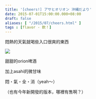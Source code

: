```yaml
---
title: '[cheers!] アサヒオリオン 沖縄だより'
date: 2015-07-01T15:00:00.000+08:00
draft: false
aliases: [ "/2015/07/cheers.html" ]
tags : [flavor - 飲！]
---
```


悶熱的天氣就喝些入口很爽的東西

[![](https://farm4.staticflickr.com/3954/19006561650_78a3322b56_z.jpg)](https://farm4.staticflickr.com/3954/19006561650_78a3322b56_z.jpg)

甜甜的orion啤酒

加上asahi的微甘味

悶・氣・全・消（yeah～）

  

（也有今年新開發的版本，哪裡有售啊？）